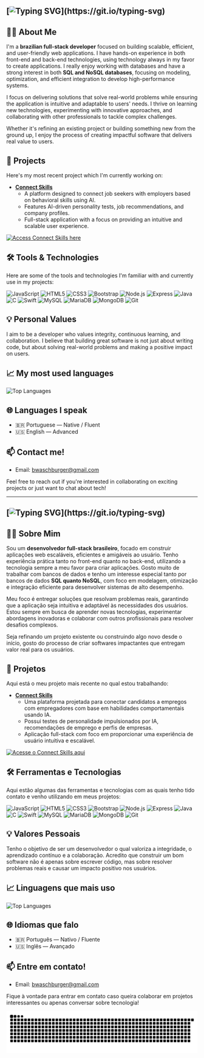 ## [![Typing SVG](https://readme-typing-svg.demolab.com/?font=Fira+Code&pause=1000&color=2F84F5&random=false&width=500&lines=Hello%2C+I'm+Bruno+Waschburger+Silva!)](https://git.io/typing-svg)

## 👨‍💻 About Me
I'm a **brazilian full-stack developer** focused on building scalable, efficient, and user-friendly web applications. I have hands-on experience in both front-end and back-end technologies, using technology always in my favor to create applications. I really enjoy working with databases and have a strong interest in both **SQL and NoSQL databases**, focusing on modeling, optimization, and efficient integration to develop high-performance systems.

I focus on delivering solutions that solve real-world problems while ensuring the application is intuitive and adaptable to users' needs. I thrive on learning new technologies, experimenting with innovative approaches, and collaborating with other professionals to tackle complex challenges.

Whether it's refining an existing project or building something new from the ground up, I enjoy the process of creating impactful software that delivers real value to users.

## 🎯 Projects
Here's my most recent project which I'm currently working on:
- **[Connect Skills](https://github.com/brunowasch/connect-skills)**
  - A platform designed to connect job seekers with employers based on behavioral skills using AI.
  - Features AI-driven personality tests, job recommendations, and company profiles.
  - Full-stack application with a focus on providing an intuitive and scalable user experience.

[![Access Connect Skills here](https://img.shields.io/badge/Access_Connect_Skills_here-2F84F5?style=for-the-badge&logo=google-chrome&logoColor=FFFFFF)](https://connectskills.com.br)

## 🛠️ Tools & Technologies

Here are some of the tools and technologies I'm familiar with and currently use in my projects:

<p>
  <img alt="JavaScript" title="JavaScript" width="30px" src="https://cdn.jsdelivr.net/gh/devicons/devicon/icons/javascript/javascript-original.svg"/>
  <img alt="HTML5" title="HTML5" width="30px" src="https://cdn.jsdelivr.net/gh/devicons/devicon/icons/html5/html5-original.svg"/>
  <img alt="CSS3" title="CSS3" width="30px" src="https://cdn.jsdelivr.net/gh/devicons/devicon/icons/css3/css3-original.svg"/>
  <img alt="Bootstrap" title="Bootstrap" width="30px" src="https://cdn.jsdelivr.net/gh/devicons/devicon/icons/bootstrap/bootstrap-original.svg"/>
  <img alt="Node.js" title="Node.js" width="30px" src="https://cdn.jsdelivr.net/gh/devicons/devicon/icons/nodejs/nodejs-original.svg"/>
  <img alt="Express" title="Express" width="30px" src="https://cdn.jsdelivr.net/gh/devicons/devicon/icons/express/express-original.svg"/>
  <img alt="Java" title="Java" width="30px" src="https://cdn.jsdelivr.net/gh/devicons/devicon/icons/java/java-original.svg"/>
  <img alt="C" title="C" width="30px" src="https://cdn.jsdelivr.net/gh/devicons/devicon/icons/c/c-original.svg"/>
  <img alt="Swift" title="Swift" width="30px" src="https://cdn.jsdelivr.net/gh/devicons/devicon/icons/swift/swift-original.svg"/>
  <img alt="MySQL" title="MySQL" width="30px" src="https://cdn.jsdelivr.net/gh/devicons/devicon/icons/mysql/mysql-original.svg"/>
  <img alt="MariaDB" title="MariaDB" width="30px" src="https://cdn.jsdelivr.net/gh/devicons/devicon/icons/mariadb/mariadb-original.svg"/>
  <img alt="MongoDB" title="MongoDB" width="30px" src="https://cdn.jsdelivr.net/gh/devicons/devicon/icons/mongodb/mongodb-original.svg"/>
  <img alt="Git" title="Git" width="30px" src="https://cdn.jsdelivr.net/gh/devicons/devicon/icons/git/git-original.svg"/>
</p>

## 💡 Personal Values
I aim to be a developer who values integrity, continuous learning, and collaboration. I believe that building great software is not just about writing code, but about solving real-world problems and making a positive impact on users.

## 📈 My most used languages
![Top Languages](https://github-readme-stats.vercel.app/api/top-langs/?username=brunowasch&layout=compact&theme=radical)

## 🌐 Languages I speak
- 🇧🇷 Portuguese — Native / Fluent
- 🇺🇸 English — Advanced

## 📫 Contact me!
- Email: [bwaschburger@gmail.com](bwaschburger@gmail.com)

Feel free to reach out if you're interested in collaborating on exciting projects or just want to chat about tech!

---

## [![Typing SVG](https://readme-typing-svg.demolab.com/?font=Fira+Code&pause=1000&color=2F84F5&random=false&width=500&lines=Olá%2C+sou+Bruno+Waschburger+Silva!)](https://git.io/typing-svg)

## 👨‍💻 Sobre Mim
Sou um **desenvolvedor full-stack brasileiro**, focado em construir aplicações web escaláveis, eficientes e amigáveis ao usuário. Tenho experiência prática tanto no front-end quanto no back-end, utilizando a tecnologia sempre a meu favor para criar aplicações. Gosto muito de trabalhar com bancos de dados e tenho um interesse especial tanto por bancos de dados **SQL quanto NoSQL**, com foco em modelagem, otimização e integração eficiente para desenvolver sistemas de alto desempenho.

Meu foco é entregar soluções que resolvam problemas reais, garantindo que a aplicação seja intuitiva e adaptável às necessidades dos usuários. Estou sempre em busca de aprender novas tecnologias, experimentar abordagens inovadoras e colaborar com outros profissionais para resolver desafios complexos.

Seja refinando um projeto existente ou construindo algo novo desde o início, gosto do processo de criar softwares impactantes que entregam valor real para os usuários.

## 🎯 Projetos
Aqui está o meu projeto mais recente no qual estou trabalhando:
- **[Connect Skills](https://github.com/brunowasch/connect-skills)**
  - Uma plataforma projetada para conectar candidatos a empregos com empregadores com base em habilidades comportamentais usando IA.
  - Possui testes de personalidade impulsionados por IA, recomendações de emprego e perfis de empresas.
  - Aplicação full-stack com foco em proporcionar uma experiência de usuário intuitiva e escalável.

[![Acesse o Connect Skills aqui](https://img.shields.io/badge/Acesse_o_Connect_Skills_aqui-2F84F5?style=for-the-badge&logo=google-chrome&logoColor=FFFFFF)](https://connectskills.com.br)

## 🛠️ Ferramentas e Tecnologias

Aqui estão algumas das ferramentas e tecnologias com as quais tenho tido contato e venho utilizando em meus projetos:

<p>
  <img alt="JavaScript" title="JavaScript" width="30px" src="https://cdn.jsdelivr.net/gh/devicons/devicon/icons/javascript/javascript-original.svg"/>
  <img alt="HTML5" title="HTML5" width="30px" src="https://cdn.jsdelivr.net/gh/devicons/devicon/icons/html5/html5-original.svg"/>
  <img alt="CSS3" title="CSS3" width="30px" src="https://cdn.jsdelivr.net/gh/devicons/devicon/icons/css3/css3-original.svg"/>
  <img alt="Bootstrap" title="Bootstrap" width="30px" src="https://cdn.jsdelivr.net/gh/devicons/devicon/icons/bootstrap/bootstrap-original.svg"/>
  <img alt="Node.js" title="Node.js" width="30px" src="https://cdn.jsdelivr.net/gh/devicons/devicon/icons/nodejs/nodejs-original.svg"/>
  <img alt="Express" title="Express" width="30px" src="https://cdn.jsdelivr.net/gh/devicons/devicon/icons/express/express-original.svg"/>
  <img alt="Java" title="Java" width="30px" src="https://cdn.jsdelivr.net/gh/devicons/devicon/icons/java/java-original.svg"/>
  <img alt="C" title="C" width="30px" src="https://cdn.jsdelivr.net/gh/devicons/devicon/icons/c/c-original.svg"/>
  <img alt="Swift" title="Swift" width="30px" src="https://cdn.jsdelivr.net/gh/devicons/devicon/icons/swift/swift-original.svg"/>
  <img alt="MySQL" title="MySQL" width="30px" src="https://cdn.jsdelivr.net/gh/devicons/devicon/icons/mysql/mysql-original.svg"/>
  <img alt="MariaDB" title="MariaDB" width="30px" src="https://cdn.jsdelivr.net/gh/devicons/devicon/icons/mariadb/mariadb-original.svg"/>
  <img alt="MongoDB" title="MongoDB" width="30px" src="https://cdn.jsdelivr.net/gh/devicons/devicon/icons/mongodb/mongodb-original.svg"/>
  <img alt="Git" title="Git" width="30px" src="https://cdn.jsdelivr.net/gh/devicons/devicon/icons/git/git-original.svg"/>
</p>

## 💡 Valores Pessoais
Tenho o objetivo de ser um desenvolvedor o qual valoriza a integridade, o aprendizado contínuo e a colaboração. Acredito que construir um bom software não é apenas sobre escrever código, mas sobre resolver problemas reais e causar um impacto positivo nos usuários.

## 📈 Linguagens que mais uso
![Top Languages](https://github-readme-stats.vercel.app/api/top-langs/?username=brunowasch&layout=compact&theme=radical)

## 🌐 Idiomas que falo
- 🇧🇷 Português — Nativo / Fluente  
- 🇺🇸 Inglês — Avançado

## 📫 Entre em contato!
- Email: [bwaschburger@gmail.com](bwaschburger@gmail.com)

Fique à vontade para entrar em contato caso queira colaborar em projetos interessantes ou apenas conversar sobre tecnologia!

<picture>
  <source media="(prefers-color-scheme: dark)" srcset="https://raw.githubusercontent.com/brunowasch/brunowasch/output/github-contribution-grid-snake-dark.svg">
  <source media="(prefers-color-scheme: light)" srcset="https://raw.githubusercontent.com/brunowasch/brunowasch/output/github-contribution-grid-snake.svg">
  <img alt="github contribution grid snake animation" src="https://raw.githubusercontent.com/brunowasch/brunowasch/output/github-contribution-grid-snake.svg">
</picture>
